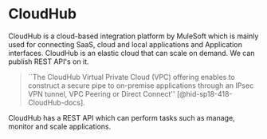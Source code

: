 CloudHub
========

CloudHub is a cloud-based integration platform by MuleSoft which is
mainly used for connecting SaaS, cloud and local applications and
Application interfaces. CloudHub is an elastic cloud that can scale on
demand. We can publish REST API's on it.

> ``The CloudHub Virtual Private Cloud (VPC) offering enables to
> construct a secure pipe to on-premise applications through an IPsec
> VPN tunnel, VPC Peering or Direct Connect''
> [@hid-sp18-418-CloudHub-docs].

CloudHub has a REST API which can perform
tasks such as manage, monitor and scale applications.
